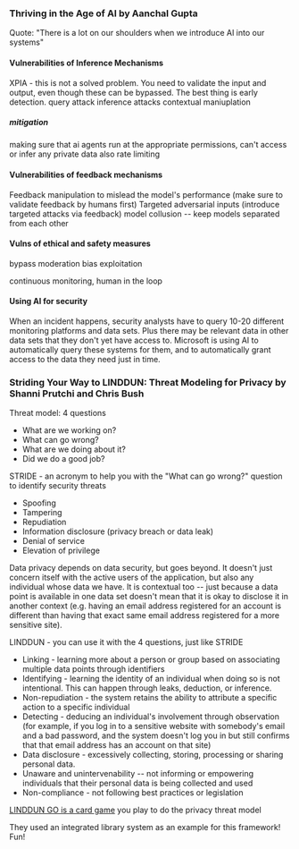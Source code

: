 
### Thriving in the Age of AI by Aanchal Gupta

Quote: "There is a lot on our shoulders when we introduce AI into our systems"

#### Vulnerabilities of Inference Mechanisms

XPIA - this is not a solved problem.  You need to validate the input and output, even though these can be bypassed. The best thing is early detection. 
query attack
inference attacks
contextual maniuplation

##### mitigation
making sure that ai agents run at the appropriate permissions, can't access or infer any private data
also rate limiting


#### Vulnerabilities of feedback mechanisms

Feedback manipulation to mislead the model's performance (make sure to validate feedback by humans first)
Targeted adversarial inputs (introduce targeted attacks via feedback)
model collusion -- keep models separated from each other

#### Vulns of ethical and safety measures
bypass moderation
bias exploitation

continuous monitoring, human in the loop

#### Using AI for security

When an incident happens, security analysts have to query 10-20 different monitoring platforms and data sets.  Plus there may be relevant data in other data sets that they don't yet have access to.  Microsoft is using AI to automatically query these systems for them, and to automatically grant access to the data they need just in time.

### Striding Your Way to LINDDUN: Threat Modeling for Privacy by Shanni Prutchi and Chris Bush

Threat model: 4 questions
* What are we working on?
* What can go wrong?
* What are we doing about it?
* Did we do a good job?

STRIDE - an acronym to help you with the "What can go wrong?" question to identify security threats
* Spoofing
* Tampering
* Repudiation
* Information disclosure (privacy breach or data leak)
* Denial of service
* Elevation of privilege

Data privacy depends on data security, but goes beyond.  It doesn't just concern itself with the active users of the application, but also any individual whose data we have.  It is contextual too -- just because a data point is available in one data set doesn't mean that it is okay to disclose it in another context (e.g. having an email address registered for an account is different than having that exact same email address registered for a more sensitive site).

LINDDUN - you can use it with the 4 questions, just like STRIDE
* Linking - learning more about a person or group based on associating multiple data points through identifiers
* Identifying - learning the identity of an individual when doing so is not intentional.  This can happen through leaks, deduction, or inference.
* Non-repudiation - the system retains the ability to attribute a specific action to a specific individual
* Detecting - deducing an individual's involvement through observation (for example, if you log in to a sensitive website with somebody's email and a bad password, and the system doesn't log you in but still confirms that that email address has an account on that site)
* Data disclosure - excessively collecting, storing, processing or sharing personal data. 
* Unaware and unintervenability -- not informing or empowering individuals that their personal data is being collected and used
* Non-compliance - not following best practices or legislation

[LINDDUN GO is a card game](https://downloads.linddun.org/linddun-go/default/v240118/go.pdf) you play to do the privacy threat model 

They used an integrated library system as an example for this framework!  Fun!
